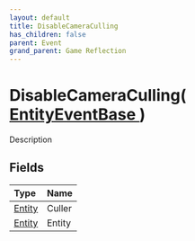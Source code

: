 ```yaml
---
layout: default
title: DisableCameraCulling
has_children: false
parent: Event
grand_parent: Game Reflection
---
```

# DisableCameraCulling( [ EntityEventBase ](/docs/game-reflection/events/entity_event_base) )
Description 

## Fields

| Type | Name |
|:-------------|:--------------|
| [Entity](/docs/game-reflection/classes/entity) | Culler |
| [Entity](/docs/game-reflection/classes/entity) | Entity |

